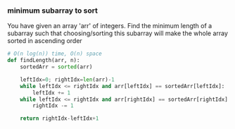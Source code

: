 ### minimum subarray to sort
You have given an array 'arr' of integers. Find the minimum length of a subarray such that choosing/sorting this subarray will make the whole array sorted in ascending order

```python
# O(n log(n)) time, O(n) space
def findLength(arr, n):
    sortedArr = sorted(arr)

    leftIdx=0; rightIdx=len(arr)-1
    while leftIdx <= rightIdx and arr[leftIdx] == sortedArr[leftIdx]:
        leftIdx += 1
    while leftIdx <= rightIdx and arr[rightIdx] == sortedArr[rightIdx]:
        rightIdx -= 1

    return rightIdx-leftIdx+1
```